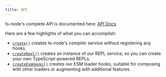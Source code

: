 ```yaml
---
title: API
---
```


ts-node's complete API is documented here: [API Docs](https://typestrong.org/ts-node/api/)

Here are a few highlights of what you can accomplish:

- [`create()`](https://typestrong.org/ts-node/api/index.html#create) creates ts-node's compiler service without
registering any hooks.
- [`createRepl()`](https://typestrong.org/ts-node/api/index.html#createRepl) creates an instance of our REPL service, so
you can create your own TypeScript-powered REPLs.
- [`createEsmHooks()`](https://typestrong.org/ts-node/api/index.html#createEsmHooks) creates our ESM loader hooks,
suitable for composing with other loaders or augmenting with additional features.
